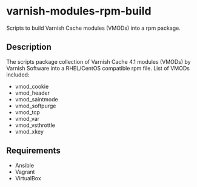 # varnish-modules-rpm-build
Scripts to build Varnish Cache modules (VMODs) into a rpm package.

## Description
The scripts package collection of Varnish Cache 4.1 modules (VMODs) by Varnish Software into a RHEL/CentOS compatible rpm file.
List of VMODs included:
 - vmod_cookie
 - vmod_header
 - vmod_saintmode
 - vmod_softpurge
 - vmod_tcp
 - vmod_var
 - vmod_vsthrottle
 - vmod_xkey

## Requirements
- Ansible
- Vagrant
- VirtualBox


